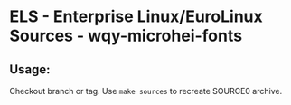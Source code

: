 # ELS - Enterprise Linux/EuroLinux Sources - wqy-microhei-fonts
 
## Usage:
  Checkout branch or tag. Use `make sources` to recreate  SOURCE0 archive.
